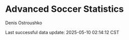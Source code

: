 # Advanced Soccer Statistics
Denis Ostroushko

<!-- gfm -->

Last successful data update: 2025-05-10 02:14:12 CST
